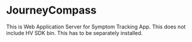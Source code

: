 JourneyCompass
==============

This is Web Application Server for Symptom Tracking App. This does not include HV SDK bin. This has to be separately installed. 

